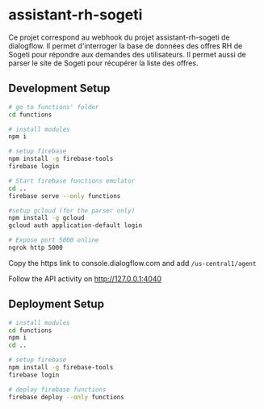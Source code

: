 # assistant-rh-sogeti

Ce projet correspond au webhook du projet assistant-rh-sogeti de dialogflow. Il permet d'interroger la base de données des offres RH de Sogeti pour répondre aux demandes des utilisateurs. Il permet aussi de parser le site de Sogeti pour récupérer la liste des offres.

## Development Setup

``` bash
# go to functions' folder
cd functions

# install modules
npm i

# setup firebase
npm install -g firebase-tools
firebase login

# Start firebase functions emulator
cd ..
firebase serve --only functions

#setup gcloud (for the parser only)
npm install -g gcloud
gcloud auth application-default login

# Expose port 5000 online
ngrok http 5000
```


Copy the https link to console.dialogflow.com
and add `/us-central1/agent`

Follow the API activity on http://127.0.0.1:4040


## Deployment Setup

``` bash
# install modules
cd functions
npm i
cd ..

# setup firebase
npm install -g firebase-tools
firebase login

# deploy firebase functions
firebase deploy --only functions
```